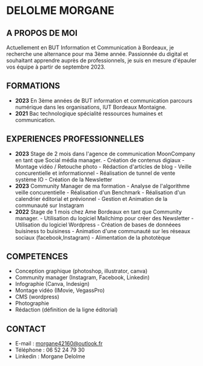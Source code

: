 # DELOLME MORGANE

## A PROPOS DE MOI
Actuellement en BUT Information et Communication à Bordeaux, je recherche une alternance pour ma 3ème année. Passionnée du digital et souhaitant apprendre auprès de professionnels,
je suis en mesure d'épauler vos équipe à partir de septembre 2023.

## FORMATIONS 
- **2023** En 3ème années de BUT information et communication parcours numérique dans les organisations, IUT Bordeaux Montaigne.
- **2021** Bac technologique spécialité ressources humaines et communication.

## EXPERIENCES PROFESSIONNELLES
- **2023** Stage de 2 mois dans l'agence de communication MoonCompany en tant que Social média manager.
         - Création de contenus digiaux
         - Montage vidéo / Retouche photo
         - Rédaction d'articles de blog
         - Veille concurentielle et informationnel
         - Réalisation de tunnel de vente système IO
         - Création de la Newsletter
- **2023** Community Manager de ma formation
         - Analyse de l'algorithme veille concurentielle
         - Réalisation d'un Benchmark
         - Réalisation d'un calendrier éditorial et prévionnel
         - Gestion et Animation de la communauté sur Instagram
- **2022** Stage de 1 mois chez Ame Bordeaux en tant que Community manager.
         - Utilisation du logiciel Mailchimp pour créer des Newsletter
         - Utilisation du logiciel Wordpress
         - Création de bases de donnéees buisiness to buisiness
         - Animation d'une communauté sur les réseaux sociaux (facebook,Instagram)
         - Alimentation de la phototèque

## COMPETENCES 
- Conception graphique (photoshop, illustrator, canva)
- Community manager (Instagram, Facebook, Linkedin)
- Infographie (Canva, Indesign)
- Montage vidéo (IMovie, VegassPro)
- CMS (wordpress)
- Photographie
- Rédaction (définition de la ligne éditorial)

## CONTACT
- E-mail : morgane42160@outlook.fr
- Téléphone : 06 52 24 79 30
- Linkedin : Morgane Delolme
